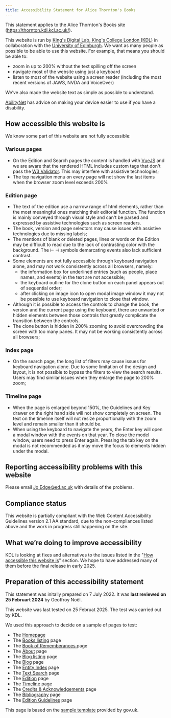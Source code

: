 ```yaml
---
title: Accessibility Statement for Alice Thornton's Books
---
```


This statement applies to the Alice Thornton's Books site (https://thornton.kdl.kcl.ac.uk/).

This website is run by [King's Digital Lab, King's College London (KDL)](https://kdl.kcl.ac.uk) in collaboration with the [University of Edinburgh](https://www.ed.ac.uk/). We want as many people as possible to be able to use this website. For example, that means you should be able to:

- zoom in up to 200% without the text spilling off the screen
- navigate most of the website using just a keyboard
- listen to most of the website using a screen reader (including the most recent versions of JAWS, NVDA and VoiceOver)

We’ve also made the website text as simple as possible to understand.

[AbilityNet](https://mcmw.abilitynet.org.uk/) has advice on making your device easier to use if you have a disability.

## <a id="how"></a>How accessible this website is

We know some part of this website are not fully accessible:

### Various pages

- On the Edition and Search pages the content is handled with [VueJS](https://vuejs.org/) and we are aware that the rendered HTML includes custom tags that don't pass the [W3 Validator](https://validator.w3.org/). This may interfere with assistive technologies;
- The top navigation menu on every page will not show the last items when the browser zoom level exceeds 200%

### Edition page

- The text of the edition use a narrow range of html elements, rather than the most meaningful ones matching their editorial function. The function is mainly conveyed through visual style and can't be parsed and expressed by assistive technologies such as screen readers.
- The book, version and page selectors may cause issues with assistive technologies due to missing labels;
- The mentions of blank or deleted pages, lines or words on the Edition may be difficult to read due to the lack of contrasting color with the background. The ⊢ ⊣ symbols demarcating events also lack sufficient contrast.
- Some elements are not fully accessible through keyboard navigation alone, and may not work consistently across all browsers, namely:
  - the information box for underlined entries (such as people, place names, and events) in the text are not accessible; 
  - the keyboard outline for the clone button on each panel appears out of sequential order;
  - after clicking on image icon to open modal image window it may not be possible to use keyboard navigation to close that window.
- Although it is possible to access the controls to change the book, the version and the current page using the keyboard, there are unwanted or hidden elements between those controls that greatly complicate the transition between the controls.
- The clone button is hidden in 200% zooming to avoid overcrowding the screen with too many panes. It may not be working consistently across all browsers;

### Index page

- On the search page, the long list of filters may cause issues for keyboard navigation alone. Due to some limitation of the design and layout, it is not possible to bypass the filters to view the search results. Users may find similar issues when they enlarge the page to 200% zoom;

### Timeline page

- When the page is enlarged beyond 150%, the Guidelines and Key drawer on the right hand side will not show completely on screen. The text on the timeline itself will not resize proportionally with the zoom level and remain smaller than it should be.
- When using the keyboard to navigate the years, the Enter key will open a modal window with the events on that year. To close the model window, users need to press Enter again. Pressing the tab key on the modal is not recommended as it may move the focus to elements hidden under the modal.

## Reporting accessibility problems with this website

Please email Jo.Edge@ed.ac.uk with details of the problems.

## Compliance status

This website is partially compliant with the Web Content Accessibility Guidelines version 2.1 AA standard, due to the non-compliances listed above and the work in progress still happening on the site.

## What we’re doing to improve accessibility

KDL is looking at fixes and alternatives to the issues listed in the "<a href="#how">How accessible this website is</a>" section. We hope to have addressed many of them before the final release in early 2025.

## Preparation of this accessibility statement

This statement was initally prepared on 7 July 2022. It was **last reviewed on 25 Februart 2024** by Geoffroy Noël.

This website was last tested on 25 Februat 2025. The test was carried out by KDL.

We used this approach to decide on a sample of pages to test:

- The <a href="/">Homepage</a>
- The <a href="/books/">Books listing</a> page
- The <a href="//books/book_of_remembrances/">Book of Rememberances </a> page
- The <a href="/about/">About</a> page
- The <a href="/posts/">Blog listing</a> page
- The <a href="/posts/blog/2023-09-15-digital-edition-eleanor-picks/">Blog</a> page
- The <a href="/entities/">Entity Index</a> page
- The <a href="/entities/textsearch">Text Search</a> page
- The <a href="/viewer/?p0.vi=modern">Edition</a> page
- The <a href="/timeline/">Timeline</a> page
- The <a href="/credits/">Credits &amp; Acknowledgements</a> page
- The <a href="/edition/bibliography/">Bibliography</a> page
- The <a href="/edition/guidelines/">Edition Guidelines</a> page

This page is based on the [sample template](https://www.gov.uk/government/publications/sample-accessibility-statement/sample-accessibility-statement-for-a-fictional-public-sector-website) provided by gov.uk.
